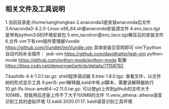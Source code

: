 ## 相关文件及工具说明
1.当前目录是:/home/sanghongbao
2.anaconda3是安装anaconda后文件
3.Anaconda3-4.2.0-Linux-x86_64.sh是anaconda安装源文件
4.env_taco.tgz是带有python3.6的环境安装包
5.env_tacotron是env_taco.tgz解压后的安装文件
6.文件.vim下有vim插件管理器Vundle   https://github.com/VundleVim/Vundle.vim 具体安装见官网即可
    vim下python自动代码补全插件：
    jedi-vim   https://github.com/davidhalter/jedi-vim
    python-mode https://github.com/python-mode/python-mode  配置    https://blog.csdn.net/demorngel/article/details/71158792
    
7.bashdb-4.4-1.0.1.tar.gz: shell程序调试器
8.tree-1.8.0.tgz: 查看文件，以文件树的形式显示工具
9.perl5: perl解释器,kaldi中有.pl脚本，需要该解释器执行
10.git-lfs-linux-amd64-v2.11.0.tar.gz: 可以使git上传到github的文件大于100MB，但我用后还是上传不了大于100MB的文件
11.venv_athena: athena语音识别工具的虚拟环境
12.kaldi.2020.01.17: kaldi语音识别工具环境

